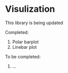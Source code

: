# Visulization
This library is being updated

Completed: 
1. Polar barplot
2. Linebar plot

To be completed:
1. ...
